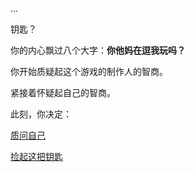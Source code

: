 ...

钥匙？

你的内心飘过八个大字：**你他妈在逗我玩吗？**

你开始质疑起这个游戏的制作人的智商。

紧接着怀疑起自己的智商。

此刻，你决定：

[质问自己]()

[捡起这把钥匙]()
